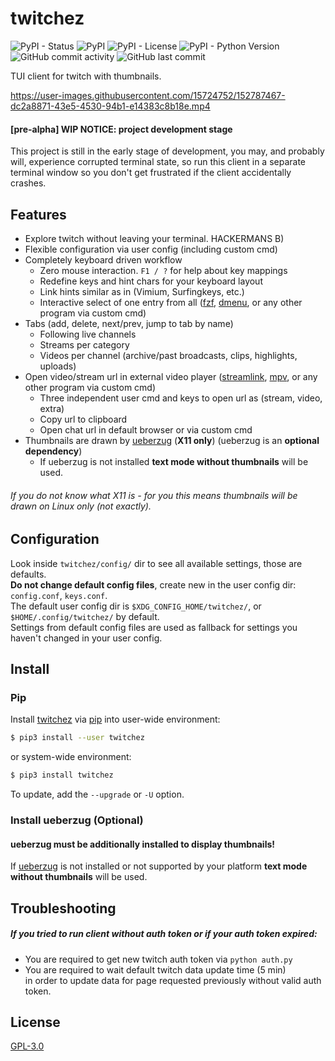 # twitchez
![PyPI - Status](https://img.shields.io/pypi/status/twitchez?style=flat-square)
![PyPI](https://img.shields.io/pypi/v/twitchez?style=flat-square)
![PyPI - License](https://img.shields.io/pypi/l/twitchez?style=flat-square)
![PyPI - Python Version](https://img.shields.io/pypi/pyversions/twitchez?style=flat-square)
![GitHub commit activity](https://img.shields.io/github/commit-activity/m/WANDEX/twitchez?style=flat-square)
![GitHub last commit](https://img.shields.io/github/last-commit/WANDEX/twitchez?style=flat-square)

TUI client for twitch with thumbnails.

https://user-images.githubusercontent.com/15724752/152787467-dc2a8871-43e5-4530-94b1-e14383c8b18e.mp4

#### [pre-alpha] WIP NOTICE: project development stage
This project is still in the early stage of development,
you may, and probably will, experience corrupted terminal state,
so run this client in a separate terminal window
so you don't get frustrated if the client accidentally crashes.

## Features
* Explore twitch without leaving your terminal. HACKERMANS B)
* Flexible configuration via user config (including custom cmd)
* Completely keyboard driven workflow
    * Zero mouse interaction. `F1 / ?` for help about key mappings
    * Redefine keys and hint chars for your keyboard layout
    * Link hints similar as in (Vimium, Surfingkeys, etc.)
    * Interactive select of one entry from all
([fzf](https://github.com/junegunn/fzf),
[dmenu](https://tools.suckless.org/dmenu/),
or any other program via custom cmd)
* Tabs (add, delete, next/prev, jump to tab by name)
    * Following live channels
    * Streams per category
    * Videos per channel (archive/past broadcasts, clips, highlights, uploads)
* Open video/stream url in external video player
([streamlink](https://github.com/streamlink/streamlink),
[mpv](https://github.com/mpv-player/mpv),
or any other program via custom cmd)
    * Three independent user cmd and keys to open url as (stream, video, extra)
    * Copy url to clipboard
    * Open chat url in default browser or via custom cmd
* Thumbnails are drawn by [ueberzug](https://github.com/seebye/ueberzug) (**X11 only**)
(ueberzug is an **optional dependency**)
    * If ueberzug is not installed **text mode without thumbnails** will be used.

###### *If you do not know what X11 is - for you this means thumbnails will be drawn on Linux only (not exactly).*

## Configuration
Look inside `twitchez/config/` dir to see all available settings, those are defaults.\
**Do not change default config files**, create new in the user config dir: `config.conf`, `keys.conf`.\
The default user config dir is `$XDG_CONFIG_HOME/twitchez/`, or `$HOME/.config/twitchez/` by default.\
Settings from default config files are used as fallback for settings you haven't changed in your user config.

## Install
### Pip
Install [twitchez](https://pypi.org/project/twitchez/) via [pip](https://pip.pypa.io/en/stable/)
into user-wide environment:
```sh
$ pip3 install --user twitchez
```
or system-wide environment:
```sh
$ pip3 install twitchez
```
To update, add the `--upgrade` or `-U` option.

### Install ueberzug (Optional)
#### ueberzug must be additionally installed to display thumbnails!
If [ueberzug](https://github.com/seebye/ueberzug#installation)
is not installed or not supported by your platform  **text mode without thumbnails** will be used.

## Troubleshooting
##### If you tried to run client without auth token or if your auth token expired:
* You are required to get new twitch auth token via `python auth.py`
* You are required to wait default twitch data update time (5 min)\
in order to update data for page requested previously without valid auth token.

## License
[GPL-3.0](https://choosealicense.com/licenses/gpl-3.0/)
